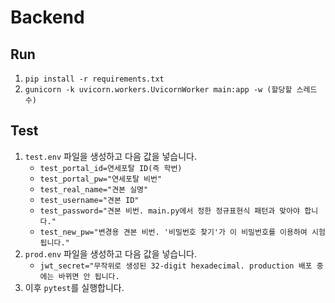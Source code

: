 # Backend
## Run
1. `pip install -r requirements.txt`
1. `gunicorn -k uvicorn.workers.UvicornWorker main:app -w (할당할 스레드 수)`
## Test
1. `test.env` 파일을 생성하고 다음 값을 넣습니다.
    - `test_portal_id=연세포탈 ID(즉 학번)`
    - `test_portal_pw="연세포탈 비번"`
    - `test_real_name="견본 실명"`
    - `test_username="견본 ID"`
    - `test_password="견본 비번. main.py에서 정한 정규표현식 패턴과 맞아야 합니다."`
    - `test_new_pw="변경용 견본 비번. '비밀번호 찾기'가 이 비밀번호를 이용하여 시험됩니다."`
1. `prod.env` 파일을 생성하고 다음 값을 넣습니다.
    - `jwt_secret="무작위로 생성된 32-digit hexadecimal. production 배포 중에는 바뀌면 안 됩니다.`
1. 이후 `pytest`를 실행합니다.
